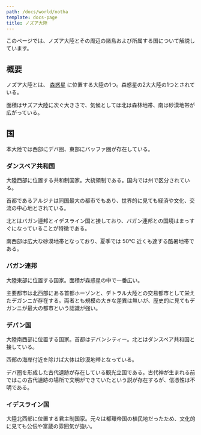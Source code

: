 ```yaml
---
path: /docs/world/notha
template: docs-page
title: ノズア大陸
---
```


このページでは、ノズア大陸とその周辺の諸島および所属する国について解説しています。

## 概要
ノズア大陸とは、 [森惑星](./world/forest_star) に位置する大陸の1つ。森惑星の2大大陸の1つとされている。

面積はサズア大陸に次ぐ大きさで、気候としては北は森林地帯、南は砂漠地帯が広がっている。

## 国
本大陸では西部にデバ圏、東部にバッファ圏が存在している。

### ダンスペア共和国
大陸西部に位置する共和制国家。大統領制である。国内では州で区分されている。

首都であるアルジナは同国最大の都市でもあり、世界的に見ても経済や文化、交流の中心地とされている。

北とはバガン連邦とイデスライン国と接しており、バガン連邦との国境はまっすぐになっていることが特徴である。

南西部は広大な砂漠地帯となっており、夏季では 50℃ 近くも達する酷暑地帯である。

### バガン連邦
大陸東部に位置する国家。面積が森惑星の中で一番広い。

主要都市は北西部にある首都ホーゾンと、デトラル大陸との交易都市として栄えたデガンニが存在する。両者とも規模の大きな差異は無いが、歴史的に見てもデガンニが最大の都市という認識が強い。

### デバン国
大陸南西部に位置する国家。首都はデバンシティー。北とはダンスペア共和国と接している。

西部の海岸付近を除けば大体は砂漠地帯となっている。

デバ圏を形成した古代遺跡が存在している観光立国である。古代神が生まれる前ではこの古代遺跡の場所で文明ができていたという説が存在するが、信憑性は不明である。

### イデスライン国
大陸北西部に位置する君主制国家。元々は都環帝国の植民地だったため、文化的に見ても公伝や富蔵の雰囲気が強い。
